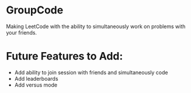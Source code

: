 # GroupCode
Making LeetCode with the ability to simultaneously work on problems with your friends.

# Future Features to Add:
- Add ability to join session with friends and simultaneously code
- Add leaderboards
- Add versus mode
